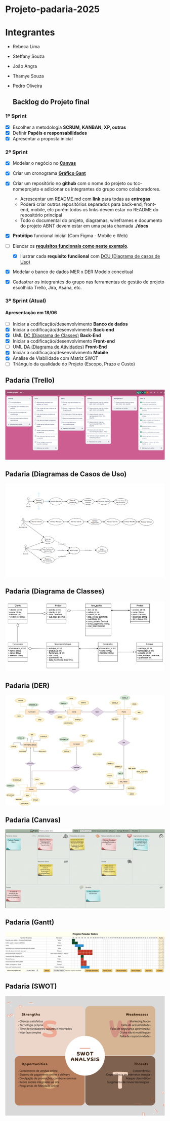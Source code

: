 # Projeto-padaria-2025

# **Integrantes**
- Rebeca Lima
- Steffany Souza
- João Angra
- Thamye Souza
- Pedro Oliveira

  ## Backlog do Projeto final
### 1º Sprint
- [x] Escolher a metodologia **SCRUM, KANBAN, XP, outras**
- [x] Definir **Papéis e responsabilidades**
- [x] Apresentar a proposta inicial
  
### 2º Sprint 
- [X] Modelar o negócio no **[Canvas](https://wellifabio.github.io/canvas/)**
- [X] Criar um cronograma **[Gráfico Gant](https://wellifabio.github.io/gantt/)**
- [x] Criar um repositório no **github** com o nome do projeto ou tcc-nomeprojeto e adicionar os integrantes do grupo como colaboradores.
    - Acrescentar um README.md com **link** para todas as **entregas**
    - Poderá criar outros repositórios separados para back-end, front-end, mobile, etc porém todos os links devem estar no README do repositório principal
    - Todo o documental do projeto, diagramas, wireframes e documento do projeto ABNT devem estar em uma pasta chamada **./docs**
- [x] **Protótipo** funcional inicial (Com Figma - Mobile e Web)
- [ ] Elencar os **[requisitos funcionais como neste exemplo](./requisitos.md)**. 
    - [x] Ilustrar cada **requisito funciional** com [DCU (Diagrama de casos de Uso)](https://github.com/wellifabio/senai2024/tree/main/ds/3des/03-rms/aula02)
- [X] Modelar o banco de dados MER x DER Modelo conceitual
- [x] Cadastrar os integrantes do grupo nas ferramentas de gestão de projeto escolhida Trello, Jira, Asana, etc.


### 3º Sprint (Atual)
#### Apresentação em 18/06

- [ ] Iniciar a codificação/desenvolvimento **Banco de dados**
- [X] Iniciar a codificação/desenvolvimento **Back-end**
- [X] UML [DC (Diagrama de Classes)](https://github.com/wellifabio/senai2024/tree/main/ds/3des/03-rms/aula03) **Back-End**
- [X] Iniciar a codificação/desenvolvimento **Front-end**
- [ ] UML [DA (Diagrama de Atividades)](../../02-pbe2/aula10/README.md) **Front-End**
- [X] Iniciar a codificação/desenvolvimento **Mobile**
- [x] Análise de Viabilidade com Matriz SWOT
- [ ] Triângulo da qualidade do Projeto (Escopo, Prazo e Custo)

## Padaria (Trello)
![](./docs/Trello.png)

## Padaria (Diagramas de Casos de Uso)
![](./docs/Diagrama%20Cantina.png)

## Padaria (Diagrama de Classes)
![](./docs/Diagrama_de_Classes.png)

## Padaria (DER)
![](./docs/DER%20padaria.png)

## Padaria (Canvas)
![](./docs/Canvas.png)

## Padaria (Gantt)
![](./docs/Gantt.png)

## Padaria (SWOT)
![](./docs/SWOT.png)


